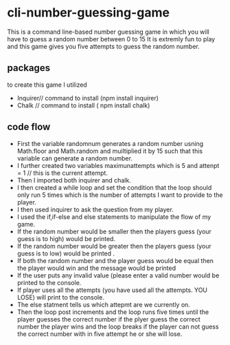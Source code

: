 # cli-number-guessing-game
This is a command line-based number guessing game in which you will have to guess a random number between 0 to 15
It is extremly fun to play and this game gives you five attempts to guess the random number.

## packages 
to create this game I utilized
- Inquirer// command to install (npm install inquirer)
- Chalk  // command to install ( npm install chalk)

## code flow 

- First the variable randomnum generates a random number usning Math.floor and Math.random and muiltiplied it by 15 such that this variable can generate a random number.
- I further created two variables maximunattempts which is 5 and attenpt = 1 // this is the current attempt.
- Then I imported both inquirer and chalk.
- I then created a while loop and set the condition that the loop should only run 5 times which is the number of attempts I 
  want to provide to the player.
- I then used inquirer to ask the question from my player.
- I used the if,if-else and else statements to manipulate the flow of my game.
- If the random number would be smaller then the players guess (your guess is to high) would be printed.
- If the random number would be greater then the players guess (your guess is to low) would be printed .
- If both the random number and the player guess would be equal then the player would win and the message would be printed
- If the user puts any invalid value (please enter a valid number would be printed to the console.
- If player uses all the attempts (you have used all the attempts. YOU LOSE) will print to the console.
- The else statment tells us which attepmt are we currently on.
- Then the loop post increments and the loop runs five times until the player guesses the correct number if the plyer guess the correct number the player wins and the loop breaks if the player can not guess the correct number with in five attempt he or she will lose.
